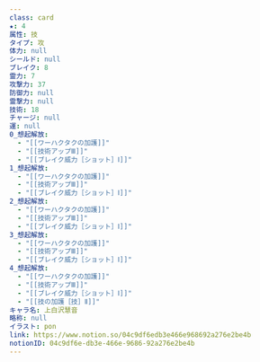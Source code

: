 ```yaml
---
class: card
★: 4
属性: 技
タイプ: 攻
体力: null
シールド: null
ブレイク: 8
霊力: 7
攻撃力: 37
防御力: null
霊撃力: null
技術: 18
チャージ: null
運: null
0_想起解放:
  - "[[ワーハクタクの加護]]"
  - "[[技術アップⅢ]]"
  - "[[ブレイク威力［ショット］Ⅰ]]"
1_想起解放:
  - "[[ワーハクタクの加護]]"
  - "[[技術アップⅢ]]"
  - "[[ブレイク威力［ショット］Ⅰ]]"
2_想起解放:
  - "[[ワーハクタクの加護]]"
  - "[[技術アップⅢ]]"
  - "[[ブレイク威力［ショット］Ⅰ]]"
3_想起解放:
  - "[[ワーハクタクの加護]]"
  - "[[技術アップⅢ]]"
  - "[[ブレイク威力［ショット］Ⅰ]]"
4_想起解放:
  - "[[ワーハクタクの加護]]"
  - "[[技術アップⅢ]]"
  - "[[ブレイク威力［ショット］Ⅰ]]"
  - "[[技の加護［技］Ⅱ]]"
キャラ名: 上白沢慧音
略称: null
イラスト: pon
link: https://www.notion.so/04c9df6edb3e466e968692a276e2be4b
notionID: 04c9df6e-db3e-466e-9686-92a276e2be4b
---
```

